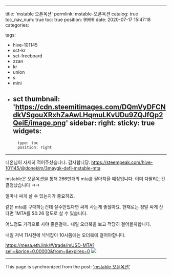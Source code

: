 
---
title: 'mstable 오픈옥션'
permlink: mstable-오픈옥션
catalog: true
toc_nav_num: true
toc: true
position: 9999
date: 2020-07-17 15:47:18
categories:

tags:
- hive-101145
- sct-kr
- sct-freeboard
- zzan
- kr
- union
- s
- mini
- sct
thumbnail: 'https://cdn.steemitimages.com/DQmVyDFCNdkVSgouXRxhZaAwLHqmuLKvUDu9ZQJfQp2QeiE/image.png'
sidebar:
    right:
        sticky: true
widgets:
    -
        type: toc
        position: right
---


디온님이 자세히 적어주셨습니다. 감사합니당.
https://steempeak.com/hive-101145/@donekim/3maygk-defi-mstable-mta

mstable은 오픈옥션을 통해 266만개의 mta를 팔아치울 예정입니다.
이미 다팔리는건 결정났습니다 ㅋㅋ

얼마나 싸게 살 수 있는지가 중요하죠.

같은 mta를 구매하는건데
살수만있다면 싸게 사는게 좋잖아요.
현재로는 정말 싸게 산다면 1MTA를 $0.26 정도로 살 수 있습니다.

어느정도 가격으로 사야 좋은걸까..
내일 오더북을 보고 적당히 걸어볼까합니다.

내일 저녁 11시전에
넉넉잡아 10시쯤에는 오더북에 걸어야합니다.

https://mesa.eth.link/#/trade/mUSD-MTA?sell=&price=0.00000&from=&expires=0
![](https://cdn.steemitimages.com/DQmVyDFCNdkVSgouXRxhZaAwLHqmuLKvUDu9ZQJfQp2QeiE/image.png)

- - -

This page is synchronized from the post: ['mstable 오픈옥션'](https://steempeak.com/@jacobyu/mstable)
